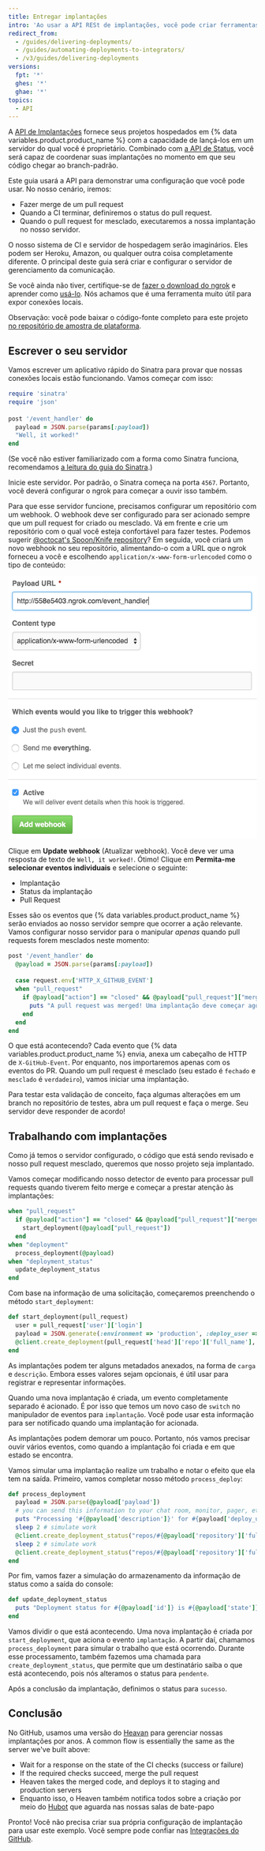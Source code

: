 ```yaml
---
title: Entregar implantações
intro: 'Ao usar a API RESt de implantações, você pode criar ferramentas personalizadas que interagem com seu servidor e um aplicativo de terceiros.'
redirect_from:
  - /guides/delivering-deployments/
  - /guides/automating-deployments-to-integrators/
  - /v3/guides/delivering-deployments
versions:
  fpt: '*'
  ghes: '*'
  ghae: '*'
topics:
  - API
---
```

 
  

A [API de Implantações][deploy API] fornece seus projetos hospedados em {% data variables.product.product_name %} com a capacidade de lançá-los em um servidor do qual você é proprietário. Combinado com [a API de Status][status API], você será capaz de coordenar suas implantações no momento em que seu código chegar ao branch-padrão.

Este guia usará a API para demonstrar uma configuração que você pode usar. No nosso cenário, iremos:

* Fazer merge de um pull request
* Quando a CI terminar, definiremos o status do pull request.
* Quando o pull request for mesclado, executaremos a nossa implantação no nosso servidor.

O nosso sistema de CI e servidor de hospedagem serão imaginários. Eles podem ser Heroku, Amazon, ou qualquer outra coisa completamente diferente. O principal deste guia será criar e configurar o servidor de gerenciamento da comunicação.

Se você ainda não tiver, certifique-se de [fazer o download do ngrok][ngrok] e aprender como [usá-lo][using ngrok]. Nós achamos que é uma ferramenta muito útil para expor conexões locais.

Observação: você pode baixar o código-fonte completo para este projeto [no repositório de amostra de plataforma][platform samples].

## Escrever o seu servidor

Vamos escrever um aplicativo rápido do Sinatra para provar que nossas conexões locais estão funcionando. Vamos começar com isso:

``` ruby
require 'sinatra'
require 'json'

post '/event_handler' do
  payload = JSON.parse(params[:payload])
  "Well, it worked!"
end
```

(Se você não estiver familiarizado com a forma como Sinatra funciona, recomendamos [a leitura do guia do Sinatra][Sinatra].)

Inicie este servidor. Por padrão, o Sinatra começa na porta `4567`. Portanto, você deverá configurar o ngrok para começar a ouvir isso também.

Para que esse servidor funcione, precisamos configurar um repositório com um webhook. O webhook deve ser configurado para ser acionado sempre que um pull request for criado ou mesclado. Vá em frente e crie um repositório com o qual você esteja confortável para fazer testes. Podemos sugerir [@octocat's Spoon/Knife repository](https://github.com/octocat/Spoon-Knife)? Em seguida, você criará um novo webhook no seu repositório, alimentando-o com a URL que o ngrok forneceu a você e escolhendo `application/x-www-form-urlencoded` como o tipo de conteúdo:

![Uma nova URL do ngrok](/assets/images/webhook_sample_url.png)

Clique em **Update webhook** (Atualizar webhook). Você deve ver uma resposta de texto de `Well, it worked!`. Ótimo! Clique em **Permita-me selecionar eventos individuais** e selecione o seguinte:

* Implantação
* Status da implantação
* Pull Request

Esses são os eventos que {% data variables.product.product_name %} serão enviados ao nosso servidor sempre que ocorrer a ação relevante. Vamos configurar nosso servidor para o manipular *apenas* quando pull requests forem mesclados neste momento:

``` ruby
post '/event_handler' do
  @payload = JSON.parse(params[:payload])

  case request.env['HTTP_X_GITHUB_EVENT']
  when "pull_request"
    if @payload["action"] == "closed" && @payload["pull_request"]["merged"]
      puts "A pull request was merged! Uma implantação deve começar agora..."
    end
  end
end
```

O que está acontecendo? Cada evento que {% data variables.product.product_name %} envia, anexa um cabeçalho de HTTP de `X-GitHub-Event`. Por enquanto, nos importaremos apenas com os eventos do PR. Quando um pull request é mesclado (seu estado é `fechado` e `mesclado` é `verdadeiro`), vamos iniciar uma implantação.

Para testar esta validação de conceito, faça algumas alterações em um branch no repositório de testes, abra um pull request e faça o merge. Seu servidor deve responder de acordo!

## Trabalhando com implantações

Como já temos o servidor configurado, o código que está sendo revisado e nosso pull request mesclado, queremos que nosso projeto seja implantado.

Vamos começar modificando nosso detector de evento para processar pull requests quando tiverem feito merge e começar a prestar atenção às implantações:

``` ruby
when "pull_request"
  if @payload["action"] == "closed" && @payload["pull_request"]["merged"]
    start_deployment(@payload["pull_request"])
  end
when "deployment"
  process_deployment(@payload)
when "deployment_status"
  update_deployment_status
end
```

Com base na informação de uma solicitação, começaremos preenchendo o método `start_deployment`:

``` ruby
def start_deployment(pull_request)
  user = pull_request['user']['login']
  payload = JSON.generate(:environment => 'production', :deploy_user => user)
  @client.create_deployment(pull_request['head']['repo']['full_name'], pull_request['head']['sha'], {:payload => payload, :description => "Deploying my sweet branch"})
end
```

As implantações podem ter alguns metadados anexados, na forma de `carga` e `descrição`. Embora esses valores sejam opcionais, é útil usar para registrar e representar informações.

Quando uma nova implantação é criada, um evento completamente separado é acionado. É por isso que temos um novo caso de `switch` no manipulador de eventos para `implantação`. Você pode usar esta informação para ser notificado quando uma implantação for acionada.

As implantações podem demorar um pouco. Portanto, nós vamos precisar ouvir vários eventos, como quando a implantação foi criada e em que estado se encontra.

Vamos simular uma implantação realize um trabalho e notar o efeito que ela tem na saída. Primeiro, vamos completar nosso método `process_deploy`:

``` ruby
def process_deployment
  payload = JSON.parse(@payload['payload'])
  # you can send this information to your chat room, monitor, pager, etc.
  puts "Processing '#{@payload['description']}' for #{payload['deploy_user']} to #{payload['environment']}"
  sleep 2 # simulate work
  @client.create_deployment_status("repos/#{@payload['repository']['full_name']}/deployments/#{@payload['id']}", 'pending')
  sleep 2 # simulate work
  @client.create_deployment_status("repos/#{@payload['repository']['full_name']}/deployments/#{@payload['id']}", 'success')
end
```

Por fim, vamos fazer a simulação do armazenamento da informação de status como a saída do console:

``` ruby
def update_deployment_status
  puts "Deployment status for #{@payload['id']} is #{@payload['state']}"
end
```

Vamos dividir o que está acontecendo. Uma nova implantação é criada por `start_deployment`, que aciona o evento `implantação`. A partir daí, chamamos `process_deployment` para simular o trabalho que está ocorrendo. Durante esse processamento, também fazemos uma chamada para `create_deployment_status`, que permite que um destinatário saiba o que está acontecendo, pois nós alteramos o status para `pendente`.

Após a conclusão da implantação, definimos o status para `sucesso`.

## Conclusão

No GitHub, usamos uma versão do [Heavan][heaven] para gerenciar nossas implantações por anos. A common flow is essentially the same as the server we've built above:

* Wait for a response on the state of the CI checks (success or failure)
* If the required checks succeed, merge the pull request
* Heaven takes the merged code, and deploys it to staging and production servers
* Enquanto isso, o Heaven também notifica todos sobre a criação por meio do [Hubot][hubot] que aguarda nas nossas salas de bate-papo

Pronto! Você não precisa criar sua própria configuração de implantação para usar este exemplo. Você sempre pode confiar nas [Integrações do GitHub][integrations].

[deploy API]: /rest/reference/repos#deployments
[status API]: /guides/building-a-ci-server
[ngrok]: https://ngrok.com/
[using ngrok]: /webhooks/configuring/#using-ngrok
[platform samples]: https://github.com/github/platform-samples/tree/master/api/ruby/delivering-deployments
[Sinatra]: http://www.sinatrarb.com/
[heaven]: https://github.com/atmos/heaven
[hubot]: https://github.com/github/hubot
[integrations]: https://github.com/integrations
